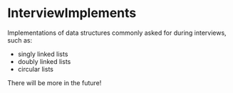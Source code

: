 # InterviewImplements
Implementations of data structures commonly asked for during interviews, such as:
* singly linked lists
* doubly linked lists
* circular lists

There will be more in the future!
